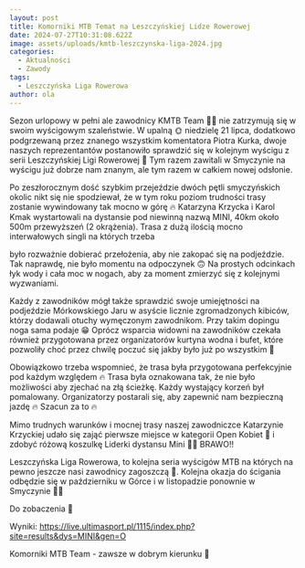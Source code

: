 ```yaml
---
layout: post
title: Komorniki MTB Temat na Leszczyńskiej Lidze Rowerowej
date: 2024-07-27T10:31:08.622Z
image: assets/uploads/kmtb-leszczynska-liga-2024.jpg
categories:
  - Aktualności
  - Zawody
tags:
  - Leszczyńska Liga Rowerowa
author: ola
---
```

Sezon urlopowy w pełni ale zawodnicy KMTB Team 💚🖤 nie zatrzymują się w swoim wyścigowym szaleństwie. W upalną 🌞 niedzielę 21 lipca, dodatkowo podgrzewaną przez znanego wszystkim komentatora Piotra Kurka, dwoje naszych reprezentantów postanowiło sprawdzić się w kolejnym wyścigu z serii Leszczyńskiej Ligi Rowerowej 🚴 Tym razem zawitali w Smyczynie na wyścigu już dobrze nam znanym, ale tym razem w całkiem nowej odsłonie.
<!--more-->

Po zeszłorocznym dość szybkim przejeździe dwóch pętli smyczyńskich okolic nikt się nie spodziewał, że w tym roku poziom trudności trasy zostanie wywindowany tak mocno w górę 🔥 Katarzyna Krzycka i Karol Kmak wystartowali na dystansie pod niewinną nazwą MINI, 40km około 500m przewyższeń (2 okrążenia). Trasa z dużą ilością mocno interwałowych singli na których trzeba

było rozważnie dobierać przełożenia, aby nie zakopać się na podjeździe. Tak naprawdę, nie było momentu na odpoczynek 🙃 Na prostych odcinkach łyk wody i cała moc w nogach, aby za moment zmierzyć się z kolejnymi wyzwaniami. 

Każdy z zawodników mógł także sprawdzić swoje umiejętności na podjeździe Mórkowskiego Jaru w asyście licznie zgromadzonych kibiców, którzy dodawali otuchy wymęczonym zawodnikom. Przy takim dopingu noga sama podaje 😁 Oprócz wsparcia widowni na zawodników czekała również przygotowana przez organizatorów kurtyna wodna i bufet, które pozwoliły choć przez chwilę poczuć się jakby było już po wszystkim 🤣

Obowiązkowo trzeba wspomnieć, że trasa była przygotowana perfekcyjnie pod każdym względem 🔥 Trasa była oznakowana tak, że nie było możliwości aby zjechać na złą ścieżkę. Każdy wystający korzeń był pomalowany. Organizatorzy postarali się, aby zapewnić nam bezpieczną jazdę 🔥 Szacun za to 🔥

Mimo trudnych warunków i mocnej trasy naszej zawodniczce Katarzynie Krzyckiej udało się zająć pierwsze miejsce w kategorii Open Kobiet 🥇 i zdobyć różową koszulkę Liderki dystansu Mini 💪🔥 BRAWO!!

Leszczyńska Liga Rowerowa, to kolejna seria wyścigów MTB na których na pewno jeszcze nasi zawodnicy zagoszczą 🚴. Kolejna okazja do ścigania odbędzie się w październiku w Górce i w listopadzie ponownie w Smyczynie 🚴😃

Do zobaczenia 🙋

Wyniki: <https://live.ultimasport.pl/1115/index.php?site=results&dys=MINI&gen=O>

Komorniki MTB Team - zawsze w dobrym kierunku 🙂